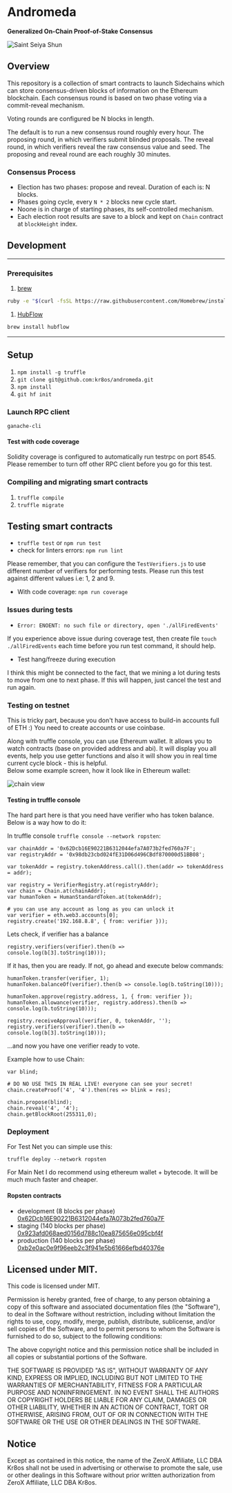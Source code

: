 # Andromeda

**Generalized On-Chain Proof-of-Stake Consensus**

![Saint Seiya Shun](https://s3.amazonaws.com/cdn.lucidity.tech/images/andromeda3.gif "Saint Seiya Shun")

## Overview
This repository is a collection of smart contracts to launch Sidechains which can store consensus-driven blocks of information on the Ethereum blockchain.
Each consensus round is based on two phase voting via a commit-reveal mechanism.

Voting rounds are configured be N blocks in length.

The default is to run a new consensus round roughly every hour. 
The proposing round, in which verifiers submit blinded proposals.
The reveal round, in which verifiers reveal the raw consensus value and seed.
The proposing and reveal round are each roughly 30 minutes.

### Consensus Process

* Election has two phases: propose and reveal. Duration of each is: N blocks. 
* Phases going cycle, every `N * 2` blocks new cycle start.
* Noone is in charge of starting phases, its self-controlled mechanism.   
* Each election root results are save to a block and kept on `Chain` contract at `blockHeight` index. 

## Development

---

### Prerequisites

1. [brew](http://brew.sh)

  ```sh
  ruby -e "$(curl -fsSL https://raw.githubusercontent.com/Homebrew/install/master/install)"
  ```

1. [HubFlow](http://datasift.github.io/gitflow/)

  ```sh
  brew install hubflow
  ```

---

## Setup

1. `npm install -g truffle`
1. `git clone git@github.com:kr8os/andromeda.git`
1. `npm install`
1. `git hf init`

### Launch RPC client

```
ganache-cli
```

#### Test with code coverage

Solidity coverage is configured to automatically run testrpc on port 8545.
Please remember to turn off other RPC client before you go for this test. 

### Compiling and migrating smart contracts

1. `truffle compile`
1. `truffle migrate`

## Testing smart contracts

* `truffle test` or `npm run test`
* check for linters errors: `npm run lint`

Please remember, that you can configure the `TestVerifiers.js` to use different number 
of verifiers for performing tests. Please run this test against different values i.e: 
1, 2 and 9.
 
* With code coverage: `npm run coverage`

### Issues during tests

* `Error: ENOENT: no such file or directory, open './allFiredEvents'`

If you experience above issue during coverage test, then create file 
`touch ./allFiredEvents` each time before you run test command, it should help.

* Test hang/freeze during execution  

I think this might be connected to the fact, that we mining a lot during tests 
to move from one to next phase. If this will happen, just cancel the test and run again.    

### Testing on testnet

This is tricky part, because you don't have access to build-in accounts full of ETH :)
You need to create accounts or use coinbase.   

Along with truffle console, you can use Ethereum wallet. 
It allows you to watch contracts (base on provided address and abi).
It will display you all events, help you use getter functions and also 
it will show you in real time current cycle block - this is helpful.  
Below some example screen, how it look like in Ethereum wallet:

 ![chain view](./eth-wallet-chain.png)
 
#### Testing in truffle console

The hard part here is that you need have verifier who has token balance. 
Below is a way how to do it:
 
In truffle console `truffle console --network ropsten`:
```
var chainAddr = '0x62Dcb16E90221B6312044efa7A073b2fed760a7F';
var registryAddr = '0x98db23cbd024fE31D06d496CBdf870000d51BB08';

var tokenAddr = registry.tokenAddress.call().then(addr => tokenAddress = addr);

var registry = VerifierRegistry.at(registryAddr);
var chain = Chain.at(chainAddr);
var humanToken = HumanStandardToken.at(tokenAddr);

# you can use any account as long as you can unlock it  
var verifier = eth.web3.accounts[0];
registry.create('192.168.8.8', { from: verifier }));
```

Lets check, if verifier has a balance
```
registry.verifiers(verifier).then(b => console.log(b[3].toString(10)));
```

If it has, then you are ready. If not, go ahead and execute below commands:
```
humanToken.transfer(verifier, 1);
humanToken.balanceOf(verifier).then(b => console.log(b.toString(10)));

humanToken.approve(registry.address, 1, { from: verifier });
humanToken.allowance(verifier, registry.address).then(b => console.log(b.toString(10)));

registry.receiveApproval(verifier, 0, tokenAddr, '');
registry.verifiers(verifier).then(b => console.log(b[3].toString(10)));
```
...and now you have one verifier ready to vote.

Example how to use Chain:

```
var blind;

# DO NO USE THIS IN REAL LIVE! everyone can see your secret!
chain.createProof('4', '4').then(res => blink = res);

chain.propose(blind);
chain.reveal('4', '4');
chain.getBlockRoot(255311,0);
```

### Deployment

For Test Net you can simple use this:  
```
truffle deploy --network ropsten
```

For Main Net I do recommend using ethereum wallet + bytecode. 
It will be much much faster and cheaper. 

#### Ropsten contracts

* development (8 blocks per phase) 
[0x62Dcb16E90221B6312044efa7A073b2fed760a7F](https://ropsten.etherscan.io/address/0x62Dcb16E90221B6312044efa7A073b2fed760a7F)
* staging (140 blocks per phase) 
[0x923afd068aed0156d788c10ea875656e095cbf4f](https://ropsten.etherscan.io/address/0x923afd068aed0156d788c10ea875656e095cbf4f)
* production (140 blocks per phase) 
[0xb2e0ac0e9f96eeb2c3f941e5b61666efbd40376e](https://ropsten.etherscan.io/address/0xb2e0ac0e9f96eeb2c3f941e5b61666efbd40376e)

## Licensed under MIT.

This code is licensed under MIT.

Permission is hereby granted, free of charge, to any person obtaining a copy of this software and associated documentation files (the "Software"), to deal in the Software without restriction, including without limitation the rights to use, copy, modify, merge, publish, distribute, sublicense, and/or sell copies of the Software, and to permit persons to whom the Software is furnished to do so, subject to the following conditions:

The above copyright notice and this permission notice shall be included in all copies or substantial portions of the Software.

THE SOFTWARE IS PROVIDED "AS IS", WITHOUT WARRANTY OF ANY KIND, EXPRESS OR IMPLIED, INCLUDING BUT NOT LIMITED TO THE WARRANTIES OF MERCHANTABILITY, FITNESS FOR A PARTICULAR PURPOSE AND NONINFRINGEMENT. IN NO EVENT SHALL THE AUTHORS OR COPYRIGHT HOLDERS BE LIABLE FOR ANY CLAIM, DAMAGES OR OTHER LIABILITY, WHETHER IN AN ACTION OF CONTRACT, TORT OR OTHERWISE, ARISING FROM, OUT OF OR IN CONNECTION WITH THE SOFTWARE OR THE USE OR OTHER DEALINGS IN THE SOFTWARE.

## Notice

Except as contained in this notice, the name of the ZeroX Affiliate, LLC DBA Kr8os shall not be used in advertising or otherwise to promote the sale, use or other dealings in this Software without prior written authorization from ZeroX Affiliate, LLC DBA Kr8os.
